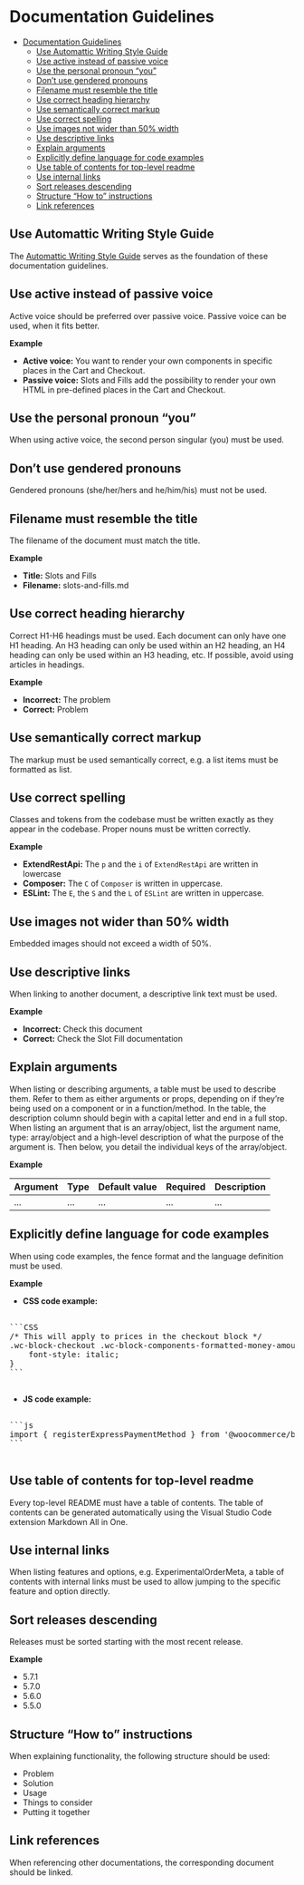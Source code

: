 # Documentation Guidelines

- [Documentation Guidelines](#documentation-guidelines)
  - [Use Automattic Writing Style Guide](#use-automattic-writing-style-guide)
  - [Use active instead of passive voice](#use-active-instead-of-passive-voice)
  - [Use the personal pronoun “you”](#use-the-personal-pronoun-you)
  - [Don’t use gendered pronouns](#dont-use-gendered-pronouns)
  - [Filename must resemble the title](#filename-must-resemble-the-title)
  - [Use correct heading hierarchy](#use-correct-heading-hierarchy)
  - [Use semantically correct markup](#use-semantically-correct-markup)
  - [Use correct spelling](#use-correct-spelling)
  - [Use images not wider than 50% width](#use-images-not-wider-than-50-width)
  - [Use descriptive links](#use-descriptive-links)
  - [Explain arguments](#explain-arguments)
  - [Explicitly define language for code examples](#explicitly-define-language-for-code-examples)
  - [Use table of contents for top-level readme](#use-table-of-contents-for-top-level-readme)
  - [Use internal links](#use-internal-links)
  - [Sort releases descending](#sort-releases-descending)
  - [Structure “How to” instructions](#structure-how-to-instructions)
  - [Link references](#link-references)

## Use Automattic Writing Style Guide

The [Automattic Writing Style Guide](https://fieldguide.automattic.com/the-automattic-style-guide/) serves as the foundation of these documentation guidelines.

## Use active instead of passive voice

Active voice should be preferred over passive voice. Passive voice can be used, when it fits better.

**Example**

-   **Active voice:** You want to render your own components in specific places in the Cart and Checkout.
-   **Passive voice:** Slots and Fills add the possibility to render your own HTML in pre-defined places in the Cart and Checkout.

## Use the personal pronoun “you”

When using active voice, the second person singular (you) must be used.

## Don’t use gendered pronouns

Gendered pronouns (she/her/hers and he/him/his) must not be used.

## Filename must resemble the title

The filename of the document must match the title.

**Example**

-   **Title:** Slots and Fills
-   **Filename:** slots-and-fills.md

## Use correct heading hierarchy

Correct H1-H6 headings must be used. Each document can only have one H1 heading. An H3 heading can only be used within an H2 heading, an H4 heading can only be used within an H3 heading, etc. If possible, avoid using articles in headings.

**Example**

-   **Incorrect:** The problem
-   **Correct:** Problem

## Use semantically correct markup

The markup must be used semantically correct, e.g. a list items must be formatted as list.

## Use correct spelling

Classes and tokens from the codebase must be written exactly as they appear in the codebase. Proper nouns must be written correctly.

**Example**

-   **ExtendRestApi:** The `p` and the `i` of `ExtendRestApi` are written in lowercase
-   **Composer:** The `C` of `Composer` is written in uppercase.
-   **ESLint:** The `E`, the `S` and the `L` of `ESLint` are written in uppercase.

## Use images not wider than 50% width

Embedded images should not exceed a width of 50%.

## Use descriptive links

When linking to another document, a descriptive link text must be used.

**Example**

-   **Incorrect:** Check this document
-   **Correct:** Check the Slot Fill documentation

## Explain arguments

When listing or describing arguments, a table must be used to describe them. Refer to them as either arguments or props, depending on if they’re being used on a component or in a function/method. In the table, the description column should begin with a capital letter and end in a full stop. When listing an argument that is an array/object, list the argument name, type: array/object and a high-level description of what the purpose of the argument is. Then below, you detail the individual keys of the array/object.

**Example**

| Argument | Type | Default value | Required | Description |
| -------- | ---- | ------------- | -------- | ----------- |
| ...      | ...  | ...           | ...      | ...         |

## Explicitly define language for code examples

When using code examples, the fence format and the language definition must be used.

**Example**

-   **CSS code example:**
<pre>

```CSS
/* This will apply to prices in the checkout block */
.wc-block-checkout .wc-block-components-formatted-money-amount {
	font-style: italic;
}
```

</pre>

-   **JS code example:**
<pre>

```js
import { registerExpressPaymentMethod } from '@woocommerce/blocks-registry';
```

</pre>

## Use table of contents for top-level readme

Every top-level README must have a table of contents. The table of contents can be generated automatically using the Visual Studio Code extension Markdown All in One.

## Use internal links

When listing features and options, e.g. ExperimentalOrderMeta, a table of contents with internal links must be used to allow jumping to the specific feature and option directly.

## Sort releases descending

Releases must be sorted starting with the most recent release.

**Example**

-   5.7.1
-   5.7.0
-   5.6.0
-   5.5.0

## Structure “How to” instructions

When explaining functionality, the following structure should be used:

-   Problem
-   Solution
-   Usage
-   Things to consider
-   Putting it together

## Link references

When referencing other documentations, the corresponding document should be linked.
